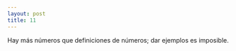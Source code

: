 ```yaml
---
layout: post
title: 11
---
```


Hay más números que definiciones de números;
dar ejemplos es imposible. 
